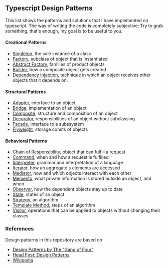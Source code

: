 ## Typescript Design Patterns

This list shows the patterns and solutions that I have implemented on
typescript.  The way of writing the code is completely subjective; Try to grab
something, that's enough, my goal is to be useful to you.

#### Creational Patterns

- [Singleton], the sole instance of a class
- [Factory], subclass of object that is instantiated
- [Abstract Factory], families of product objects
- [Builder], how a composite object gets created
- [Dependency Injection], technique in which an object receives other objects that it depends on.

#### Structural Patterns

- [Adapter], interface to an object
- [Bridge], implementation of an object
- [Composite], structure and composition of an object
- [Decorator], responsibilities of an object without subclassing
- [Facade], interface to a subssystem
- [Flyweight], storage consts of objects

#### Behavioral Patterns

- [Chain of Responsibility], object that can fulfill a request
- [Command], when and how a request is fulfilled
- [Interpreter], grammar and interpretation of a language
- [Iterator], how an aggregate's elements are accessed
- [Mediator], how and which objects interact with each other
- [Memento], what private information is stored outside an object, and when
- [Observer], how the dependent objects stay up to date
- [State], states of an object
- [Strategy], an algorithm
- [Template Method], steps of an algorithm
- [Visitor], operations that can be applied to objects without changing their classes

### References

Design patterns in this repository are based on

- [Design Patterns by The "Gang of Four"]
- [Head First: Design Patterns]
- [Wikipedia]

[design patterns by the "gang of four"]: https://en.wikipedia.org/wiki/Design_Patterns
[head first: design patterns]: http://www.headfirstlabs.com/books/hfdp/
[wikipedia]: https://en.wikipedia.org/wiki/Software_design_pattern

[abstract factory]: https://github.com/mthnglac/CodingFundamentals/tree/master/design-patterns/abstract-factory
[chain of responsibility]: https://github.com/mthnglac/CodingFundamentals/tree/master/design-patterns/chain-of-responsibility
[command]: https://github.com/mthnglac/CodingFundamentals/tree/master/design-patterns/command
[builder]: https://github.com/mthnglac/CodingFundamentals/tree/master/design-patterns/builder
[factory]: https://github.com/mthnglac/CodingFundamentals/tree/master/design-patterns/factory
[iterator]: https://github.com/mthnglac/CodingFundamentals/tree/master/design-patterns/iterator
[memento]: https://github.com/mthnglac/CodingFundamentals/tree/master/design-patterns/memento
[singleton]: https://github.com/mthnglac/CodingFundamentals/tree/master/design-patterns/singleton
[Dependency Injection]: https://github.com/mthnglac/CodingFundamentals/tree/master/design-patterns/dependency-injection
[Mediator]: https://github.com/mthnglac/CodingFundamentals/tree/master/design-patterns/mediator
[Interpreter]: https://github.com/mthnglac/CodingFundamentals/tree/master/design-patterns/interpreter
[Observer]: https://github.com/mthnglac/CodingFundamentals/tree/master/design-patterns/observer
[State]: https://github.com/mthnglac/CodingFundamentals/tree/master/design-patterns/state
[Strategy]: https://github.com/mthnglac/CodingFundamentals/tree/master/design-patterns/strategy
[Template Method]: https://github.com/mthnglac/CodingFundamentals/tree/master/design-patterns/template-method
[Visitor]: https://github.com/mthnglac/CodingFundamentals/tree/master/design-patterns/visitor
[Adapter]: https://github.com/mthnglac/CodingFundamentals/tree/master/design-patterns/adapter
[Bridge]: https://github.com/mthnglac/CodingFundamentals/tree/master/design-patterns/bridge
[Composite]: https://github.com/mthnglac/CodingFundamentals/tree/master/design-patterns/composite
[Decorator]: https://github.com/mthnglac/CodingFundamentals/tree/master/design-patterns/decorator
[Facade]: https://github.com/mthnglac/CodingFundamentals/tree/master/design-patterns/facade
[Flyweight]: https://github.com/mthnglac/CodingFundamentals/tree/master/design-patterns/flyweight
